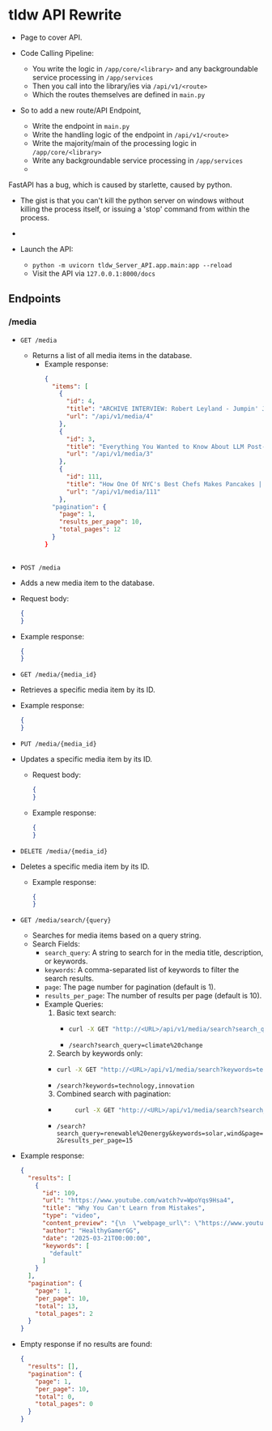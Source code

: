 # tldw API Rewrite

- Page to cover API.


- Code Calling Pipeline:
  * You write the logic in `/app/core/<library>` and any backgroundable service processing in `/app/services`
  * Then you call into the library/ies via `/api/v1/<route>`
  * Which the routes themselves are defined in `main.py`

- So to add a new route/API Endpoint,
  - Write the endpoint in `main.py`
  - Write the handling logic of the endpoint in `/api/v1/<route>`
  - Write the majority/main of the processing logic in `/app/core/<library>`
  - Write any backgroundable service processing in `/app/services`
  - 


FastAPI has a bug, which is caused by starlette, caused by python.
- The gist is that you can't kill the python server on windows without killing the process itself, or issuing a 'stop' command from within the process.
- 


- Launch the API:
  - `python -m uvicorn tldw_Server_API.app.main:app --reload`
  - Visit the API via `127.0.0.1:8000/docs`



## Endpoints

### /media

- `GET /media`
  - Returns a list of all media items in the database.
    - Example response:
      ```json
      {
        "items": [
          {
            "id": 4,
            "title": "ARCHIVE INTERVIEW: Robert Leyland - Jumpin' Jack Software - Early Saturn Development",
            "url": "/api/v1/media/4"
          },
          {
            "id": 3,
            "title": "Everything You Wanted to Know About LLM Post-Training, with Nathan Lambert of Allen Institute for AI",
            "url": "/api/v1/media/3"
          },
          {
            "id": 111,
            "title": "How One Of NYC's Best Chefs Makes Pancakes | Made to Order | Bon Appétit",
            "url": "/api/v1/media/111"
          },
        "pagination": {
          "page": 1,
          "results_per_page": 10,
          "total_pages": 12
        }
      }
    ```
  
- `POST /media`
-  Adds a new media item to the database.
  - Request body:
    ```json
    {
    }
    ```
  - Example response:
    ```json
    {
    }
    ```
    
- `GET /media/{media_id}`
-  Retrieves a specific media item by its ID.
  - Example response:
    ```json
    {
    }
    ```
    
- `PUT /media/{media_id}`
- Updates a specific media item by its ID.
  - Request body:
    ```json
    {
    }
    ```
  - Example response:
    ```json
    {
    }
    ```
    

- `DELETE /media/{media_id}`
- Deletes a specific media item by its ID.
  - Example response:
    ```json
    {
    }
    ```

- `GET /media/search/{query}`
  - Searches for media items based on a query string.
  - Search Fields:
      - `search_query`: A string to search for in the media title, description, or keywords.
      - `keywords`: A comma-separated list of keywords to filter the search results.
      - `page`: The page number for pagination (default is 1).
      - `results_per_page`: The number of results per page (default is 10).
    - Example Queries:
      1. Basic text search:
         - ```bash
           curl -X GET "http://<URL>/api/v1/media/search?search_query=climate%20change" -H "Accept: application/json"
           ```
         * `/search?search_query=climate%20change`
      2. Search by keywords only:
        - ```bash
          curl -X GET "http://<URL>/api/v1/media/search?keywords=technology,innovation" -H "Accept: application/json"
          ```
        * `/search?keywords=technology,innovation`
      3. Combined search with pagination:
        - ```bash
               curl -X GET "http://<URL>/api/v1/media/search?search_query=renewable%20energy&keywords=solar,wind&page=2&results_per_page=15" -H "Accept: application/json"
             ```
        * `/search?search_query=renewable%20energy&keywords=solar,wind&page=2&results_per_page=15`
- Example response:
     ```json
     {
       "results": [
         {
           "id": 109,
           "url": "https://www.youtube.com/watch?v=WpoYqs9Hsa4",
           "title": "Why You Can't Learn from Mistakes",
           "type": "video",
           "content_preview": "{\n  \"webpage_url\": \"https://www.youtube.com/watch?v=WpoYqs9Hsa4\",\n  \"title\": \"Why You Can't Learn from Mistakes\",\n  \"description\": \"Learn more in Dr. K's Guide to Mental Health: https://bit.ly/3B53...",
           "author": "HealthyGamerGG",
           "date": "2025-03-21T00:00:00",
           "keywords": [
             "default"
           ]
         }
       ],
       "pagination": {
         "page": 1,
         "per_page": 10,
         "total": 13,
         "total_pages": 2
       }
     }
     ```
- Empty response if no results are found:
  ```json
  {
    "results": [],
    "pagination": {
      "page": 1,
      "per_page": 10,
      "total": 0,
      "total_pages": 0
    }
  }
  ```

